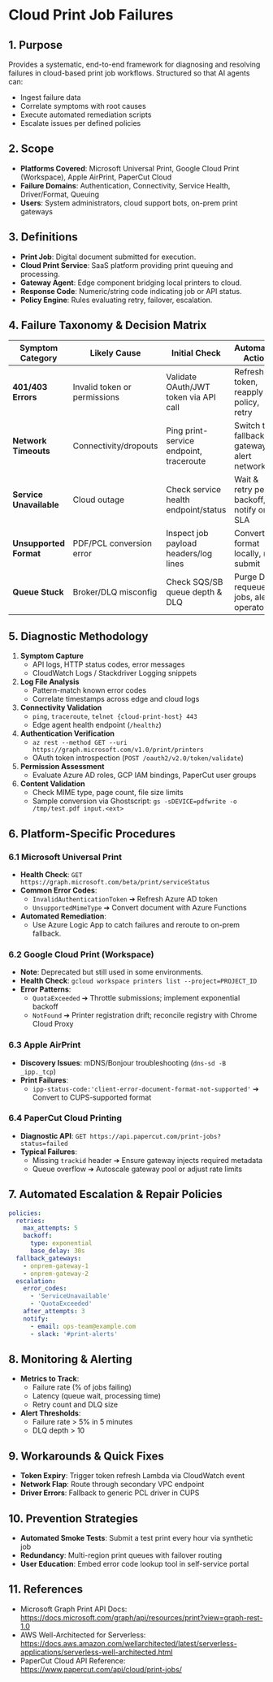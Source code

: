 # Cloud Print Job Failures

## 1. Purpose
Provides a systematic, end-to-end framework for diagnosing and resolving failures in cloud-based print job workflows. Structured so that AI agents can:  
- Ingest failure data  
- Correlate symptoms with root causes  
- Execute automated remediation scripts  
- Escalate issues per defined policies  

## 2. Scope
- **Platforms Covered**: Microsoft Universal Print, Google Cloud Print (Workspace), Apple AirPrint, PaperCut Cloud  
- **Failure Domains**: Authentication, Connectivity, Service Health, Driver/Format, Queuing  
- **Users**: System administrators, cloud support bots, on-prem print gateways  

## 3. Definitions
- **Print Job**: Digital document submitted for execution.  
- **Cloud Print Service**: SaaS platform providing print queuing and processing.  
- **Gateway Agent**: Edge component bridging local printers to cloud.  
- **Response Code**: Numeric/string code indicating job or API status.  
- **Policy Engine**: Rules evaluating retry, failover, escalation.  

## 4. Failure Taxonomy & Decision Matrix
| Symptom Category        | Likely Cause                   | Initial Check                          | Automated Action                            |
|-------------------------|--------------------------------|-----------------------------------------|--------------------------------------------|
| **401/403 Errors**      | Invalid token or permissions   | Validate OAuth/JWT token via API call   | Refresh token, reapply policy, retry       |
| **Network Timeouts**    | Connectivity/dropouts          | Ping print-service endpoint, traceroute | Switch to fallback gateway, alert network  |
| **Service Unavailable** | Cloud outage                   | Check service health endpoint/status   | Wait & retry per backoff, notify on SLA    |
| **Unsupported Format**  | PDF/PCL conversion error       | Inspect job payload headers/log lines  | Convert format locally, re-submit          |
| **Queue Stuck**         | Broker/DLQ misconfig           | Check SQS/SB queue depth & DLQ         | Purge DLQ, requeue jobs, alert operator    |

## 5. Diagnostic Methodology
1. **Symptom Capture**  
   - API logs, HTTP status codes, error messages  
   - CloudWatch Logs / Stackdriver Logging snippets  
2. **Log File Analysis**  
   - Pattern-match known error codes  
   - Correlate timestamps across edge and cloud logs  
3. **Connectivity Validation**  
   - `ping`, `traceroute`, `telnet {cloud-print-host} 443`  
   - Edge agent health endpoint (`/healthz`)  
4. **Authentication Verification**  
   - `az rest --method GET --uri https://graph.microsoft.com/v1.0/print/printers`  
   - OAuth token introspection (`POST /oauth2/v2.0/token/validate`)  
5. **Permission Assessment**  
   - Evaluate Azure AD roles, GCP IAM bindings, PaperCut user groups  
6. **Content Validation**  
   - Check MIME type, page count, file size limits  
   - Sample conversion via Ghostscript: `gs -sDEVICE=pdfwrite -o /tmp/test.pdf input.<ext>`  

## 6. Platform-Specific Procedures

### 6.1 Microsoft Universal Print
- **Health Check**: `GET https://graph.microsoft.com/beta/print/serviceStatus`  
- **Common Error Codes**:  
  - `InvalidAuthenticationToken` ➔ Refresh Azure AD token  
  - `UnsupportedMimeType` ➔ Convert document with Azure Functions  
- **Automated Remediation**:  
  - Use Azure Logic App to catch failures and reroute to on-prem fallback.  

### 6.2 Google Cloud Print (Workspace)
- **Note**: Deprecated but still used in some environments.  
- **Health Check**: `gcloud workspace printers list --project=PROJECT_ID`  
- **Error Patterns**:  
  - `QuotaExceeded` ➔ Throttle submissions; implement exponential backoff  
  - `NotFound` ➔ Printer registration drift; reconcile registry with Chrome Cloud Proxy  

### 6.3 Apple AirPrint
- **Discovery Issues**: mDNS/Bonjour troubleshooting (`dns-sd -B _ipp._tcp`)  
- **Print Failures**:  
  - `ipp-status-code:'client-error-document-format-not-supported'` ➔ Convert to CUPS-supported format  

### 6.4 PaperCut Cloud Printing
- **Diagnostic API**: `GET https://api.papercut.com/print-jobs?status=failed`  
- **Typical Failures**:  
  - Missing `trackid` header ➔ Ensure gateway injects required metadata  
  - Queue overflow ➔ Autoscale gateway pool or adjust rate limits  

## 7. Automated Escalation & Repair Policies
```yaml
policies:
  retries:
    max_attempts: 5
    backoff:
      type: exponential
      base_delay: 30s
  fallback_gateways:
    - onprem-gateway-1
    - onprem-gateway-2
  escalation:
    error_codes:
      - 'ServiceUnavailable'
      - 'QuotaExceeded'
    after_attempts: 3
    notify:
      - email: ops-team@example.com
      - slack: '#print-alerts'
```

## 8. Monitoring & Alerting
- **Metrics to Track**:  
  - Failure rate (% of jobs failing)  
  - Latency (queue wait, processing time)  
  - Retry count and DLQ size  
- **Alert Thresholds**:  
  - Failure rate > 5% in 5 minutes  
  - DLQ depth > 10  
  
## 9. Workarounds & Quick Fixes
- **Token Expiry**: Trigger token refresh Lambda via CloudWatch event  
- **Network Flap**: Route through secondary VPC endpoint  
- **Driver Errors**: Fallback to generic PCL driver in CUPS  

## 10. Prevention Strategies
- **Automated Smoke Tests**: Submit a test print every hour via synthetic job  
- **Redundancy**: Multi-region print queues with failover routing  
- **User Education**: Embed error code lookup tool in self-service portal  

## 11. References
- Microsoft Graph Print API Docs: https://docs.microsoft.com/graph/api/resources/print?view=graph-rest-1.0  
- AWS Well-Architected for Serverless: https://docs.aws.amazon.com/wellarchitected/latest/serverless-applications/serverless-well-architected.html  
- PaperCut Cloud API Reference: https://www.papercut.com/api/cloud/print-jobs/  


